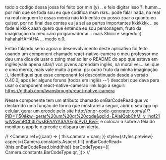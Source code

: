 todo o codigo dessa jossa foi feito por min (y) .. e feio digitar isso ?! humm... por min que se foda sou eu que codifica msm rsrs.. pode falar nada, na real na real ninguem le essas merda não kkk então eu posso zoar o quanto eu quiser, por no final das contas eu ja sei as partes importantes kkkkkkk .. se fode ai kkkk aaah quero que entenda eu sou personagem, fruto da imaginação do meu caro programador ai... mais Shiiiiii e segredo :) hahahaHAHAHA ... medo o.0.


Então falando serio agora o desenvolvimento deste aplicativo foi feito usando um component chamado  react-native-camera o meu professor me deu uma dica de usar o zxing mas ao ler o README do app que estava em inglês(vale apena sitar// vcs jovens aprendam inglês, na moral vei... sei que e uma merda, mais vale muito a pena. ps: outro fruto da minha imaginação :), identifiquei que esse component foi descontinuado desde a versão 0.40.0, apos ler alguns foruns (todos em inglês --') descobri que dava para usar o component react-native-camerao link logo a seguir: https://github.com/lwansbrough/react-native-camera

Nesse componente tem um atributo chamado onBarCodeRead que vc declarndo uma função de forma que mostrarei a seguir, abrir o seu app np celular, gerar um qrcode pelo site http://br.qr-code-generator.com/a1/?PID=1150&kw=gerar%20um%20qr%20code&gclid=EAIaIQobChMI_v_lnqf21wIVSwmRCh3lZwsBEAAYASAAEgIpPvD_BwE, e colocar o sobre a tela do monitor o app le o qrcode e dispara um alerta.


//
     <Camera
          ref={(cam) => {
            this.camera = cam;
          }}
          style={styles.preview}
          aspect={Camera.constants.Aspect.fill}
          onBarCodeRead={this.onBarCodeRead.bind(this)}
          barCodeTypes={[
          	Camera.constants.BarCodeType.qr,
          ]}>
//
